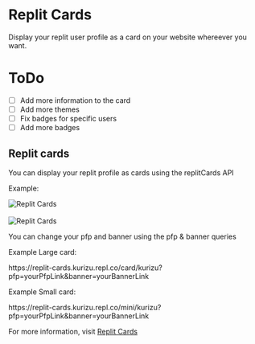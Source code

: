 # Replit Cards
Display your replit user profile as a card on your website whereever you want.

# ToDo
- [ ] Add more information to the card
- [ ] Add more themes
- [ ] Fix badges for specific users
- [ ] Add more badges

<h2>Replit cards</h2>
<p>You can display your replit profile as cards using the replitCards API</p>
<p>Example:</p>
<img src="https://replit-cards.kurizu.repl.co/card/kurizu?pfp=https://cdn.discordapp.com/attachments/1017778549169590372/1017811134033694770/kurizu.png" alt="Replit Cards"> <br><br>
<img src="https://replit-cards.kurizu.repl.co/mini/kurizu?pfp=https://cdn.discordapp.com/attachments/1017778549169590372/1017811134033694770/kurizu.png" alt="Replit Cards">

<p>You can change your pfp and banner using the pfp & banner queries</p>
<p>Example Large card:</p>
<p>https://replit-cards.kurizu.repl.co/card/kurizu?pfp=yourPfpLink&banner=yourBannerLink</p>
<p>Example Small card:</p>
<p>https://replit-cards.kurizu.repl.co/mini/kurizu?pfp=yourPfpLink&banner=yourBannerLink</p>

<p>For more information, visit <a href="https://replit-cards.kurizu.repl.co/">Replit Cards</a></p>